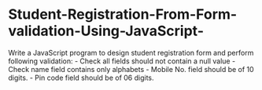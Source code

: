# Student-Registration-From-Form-validation-Using-JavaScript-
Write a JavaScript program to design student registration form and perform following  validation:  - Check all fields should not contain a null value  - Check name field contains only alphabets  - Mobile No. field should be of 10 digits.  - Pin code field should be of 06 digits. 
